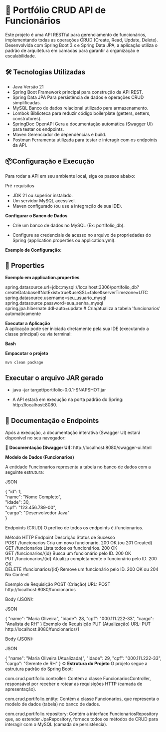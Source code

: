 # 🚀 Portfólio CRUD API de Funcionários

Este projeto é uma API RESTful para gerenciamento de funcionários, implementando todas as operações CRUD (Create, Read, Update, Delete). Desenvolvida com Spring Boot 3.x e Spring Data JPA, a aplicação utiliza o padrão de arquitetura em camadas para garantir a organização e escalabilidade.

## 🛠️ Tecnologias Utilizadas

* Java	Versão 21 <br>
* Spring Boot	Framework principal para construção da API REST. <br>
* Spring Data JPA	Para persistência de dados e operações CRUD simplificadas.<br>
* MySQL	Banco de dados relacional utilizado para armazenamento.<br>
* Lombok	Biblioteca para reduzir código boilerplate (getters, setters, construtores).<br>
* SpringDoc OpenAPI	Gera a documentação automática (Swagger UI) para testar os endpoints. <br>
* Maven	Gerenciador de dependências e build.<br>
* Postman	Ferramenta utilizada para testar e interagir com os endpoints da API.



## 📦Configuração e Execução

Para rodar a API em seu ambiente local, siga os passos abaixo:

Pré-requisitos

* JDK 21 ou superior instalado.
* Um servidor MySQL acessível.
* Maven configurado (ou use a integração de sua IDE).

**Configurar o Banco de Dados**

* Crie um banco de dados no MySQL (Ex: portifolio_db).

* Configure as credenciais de acesso no arquivo de propriedades do Spring (application.properties ou application.yml).

**Exemplo de Configuração:**

## 📝 Properties

 **Exemplo em application.properties**
 
spring.datasource.url=jdbc:mysql://localhost:3306/portifolio_db?createDatabaseIfNotExist=true&useSSL=false&serverTimezone=UTC <br>
spring.datasource.username=seu_usuario_mysql<br>
spring.datasource.password=sua_senha_mysql<br>
spring.jpa.hibernate.ddl-auto=update # Cria/atualiza a tabela 'funcionarios' automaticamente<br>

**Executar a Aplicação** <br>
A aplicação pode ser iniciada diretamente pela sua IDE (executando a classe principal) ou via terminal:

**Bash**

 **Empacotar o projeto**
 
```mvn clean package ```

##  Executar o arquivo JAR gerado

- java -jar target/portifolio-0.0.1-SNAPSHOT.jar  <br>

- A API estará em execução na porta padrão do Spring: http://localhost:8080.<br>

## 🧭 Documentação e Endpoints

Após a execução, a documentação interativa (Swagger UI) estará disponível no seu navegador:

🔗 **Documentação (Swagger UI):**  http://localhost:8080/swagger-ui.html

**Modelo de Dados (Funcionarios)**

A entidade Funcionarios representa a tabela no banco de dados com a seguinte estrutura:

JSON

{
  "id": 1,  <br>
  "name": "Nome Completo",  <br>
  "idade": 30,  <br>
  "cpf": "123.456.789-00",  <br>
  "cargo": "Desenvolvedor Java"  <br>
}

Endpoints (CRUD)
O prefixo de todos os endpoints é /funcionarios.

Método HTTP	Endpoint	Descrição	Status de Sucesso   <br>
POST	/funcionarios	Cria um novo funcionário.	200 OK (ou 201 Created)  <br>
GET	/funcionarios	Lista todos os funcionários.	200 OK   <br>
GET	/funcionarios/{id}	Busca um funcionário pelo ID.	200 OK   <br>
PUT	/funcionarios/{id}	Atualiza completamente o funcionário pelo ID.	200 OK   <br>
DELETE	/funcionarios/{id}	Remove um funcionário pelo ID.	200 OK ou 204 No Content   <br>


Exemplo de Requisição POST (Criação)
URL: POST http://localhost:8080/funcionarios

Body (JSON):

JSON

{
  "name": "Maria Oliveira",
  "idade": 28,
  "cpf": "000.111.222-33",
  "cargo": "Analista de RH"
}
Exemplo de Requisição PUT (Atualização)
URL: PUT http://localhost:8080/funcionarios/1

Body (JSON):

JSON

{
  "name": "Maria Oliveira (Atualizada)",
  "idade": 29,
  "cpf": "000.111.222-33",
  "cargo": "Gerente de RH"
}
⚙️ **Estrutura do Projeto**
O projeto segue a estrutura padrão do Spring Boot:

com.crud.portifolio.controller: Contém a classe FuncionariosController, responsável por receber e rotear as requisições HTTP (camada de apresentação).

com.crud.portifolio.entity: Contém a classe Funcionarios, que representa o modelo de dados (tabela) no banco de dados.

com.crud.portifolio.repository: Contém a interface FuncionariosRepository que, ao estender JpaRepository, fornece todos os métodos de CRUD para interagir com o MySQL (camada de persistência).
